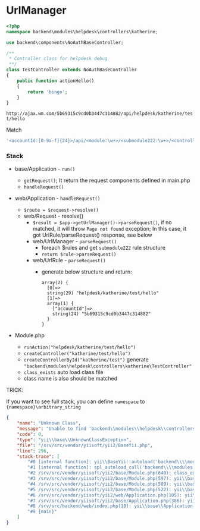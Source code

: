 # UrlManager

```php
<?php
namespace backend\modules\helpdesk\controllers\katherine;

use backend\components\NoAuthBaseController;

/**
 * Controller class for helpdesk debug
 **/
class TestController extends NoAuthBaseController
{
    public function actionHello()
    {
        return 'bingo';
    }
}

```

`http://ajax.wm.com/5b69315c9cd0b3447c314882/api/helpdesk/katherine/test/hello`

Match

```php
'<accountId:[0-9a-f]{24}>/api/<module:\w+>/<submodule222:\w+>/<controller:[\w-]+>/<action:[\w-]+>' => '<module>/<submodule222>/<controller>/<action>'
```

### Stack

- base/Application - `run()`
    - `getRequest()`; It return the request components defined in main.php
    - `handleRequest()`
- web/Application - `handleRequest()`
    - `$route = $request->resolve()`
    - web/Request - resolve()
        - `$result = $app->getUrlManager()->parseRequest()`, if no matched, it will throw `Page not found` exception; In this case, it got UrlRule/parseRequest() response, see below
        - web/UrlManager - `parseRequest()`
            - foreach $rules and get `submodule222` rule structure
            - `return $rule->parseRequest()`
        - web/UrlRule - `parseRequest()`
            - generate below structure and return:

                ```
                array(2) {
                  [0]=>
                  string(29) "helpdesk/katherine/test/hello"
                  [1]=>
                  array(1) {
                    ["accountId"]=>
                    string(24) "5b69315c9cd0b3447c314882"
                  }
                }
                ```

- Module.php
    - `runAction("helpdesk/katherine/test/hello")`
    - `createController("katherine/test/hello")`
    - `createControllerById("katherine/test")` generate `"backend\modules\helpdesk\controllers\katherine\TestController"`
    - `class_exists` auto load class file
    - class name is also should be matched


TRICK:

If you want to see full stack, you can define `namespace` to `{namespace}\arbitrary_string`

```json
{
    "name": "Unknown Class",
    "message": "Unable to find 'backend\\modules\\helpdesk\\controllers\\katherine\\TestController' in file: /srv/src/backend/modules/helpdesk/controllers/katherine/TestController.php. Namespace missing?",
    "code": 0,
    "type": "yii\\base\\UnknownClassException",
    "file": "/srv/src/vendor/yiisoft/yii2/BaseYii.php",
    "line": 296,
    "stack-trace": [
        "#0 [internal function]: yii\\BaseYii::autoload('backend\\\\modules...')",
        "#1 [internal function]: spl_autoload_call('backend\\\\modules...')",
        "#2 /srv/src/vendor/yiisoft/yii2/base/Module.php(640): class_exists('backend\\\\modules...')",
        "#3 /srv/src/vendor/yiisoft/yii2/base/Module.php(597): yii\\base\\Module->createControllerByID('katherine/test')",
        "#4 /srv/src/vendor/yiisoft/yii2/base/Module.php(589): yii\\base\\Module->createController('hello')",
        "#5 /srv/src/vendor/yiisoft/yii2/base/Module.php(522): yii\\base\\Module->createController('katherine/test/...')",
        "#6 /srv/src/vendor/yiisoft/yii2/web/Application.php(105): yii\\base\\Module->runAction('helpdesk/kather...', Array)",
        "#7 /srv/src/vendor/yiisoft/yii2/base/Application.php(386): yii\\web\\Application->handleRequest(Object(yii\\web\\Request))",
        "#8 /srv/src/backend/web/index.php(18): yii\\base\\Application->run()",
        "#9 {main}"
    ]
}
```

